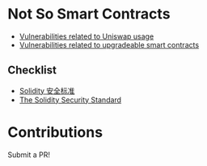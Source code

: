 # Not So Smart Contracts

- [Vulnerabilities related to Uniswap usage](vulnerabilities/usage-of-uniswap.md)
- [Vulnerabilities related to upgradeable smart contracts](vulnerabilities/upgradeable-smart-contracts.md)

## Checklist

- [Solidity 安全标准](checklist/checklist-cn.md)
- [The Solidity Security Standard](checklist/checklist-en.md)

# Contributions

Submit a PR!
